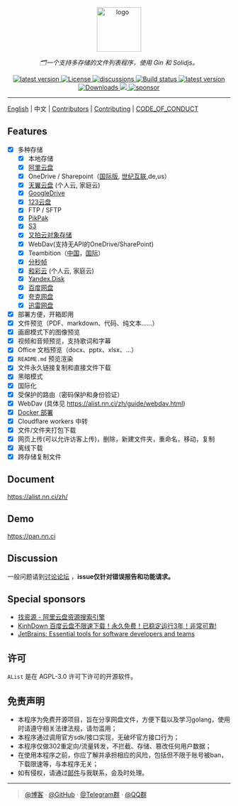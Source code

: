 <div align="center">
  <a href="https://alist.nn.ci"><img height="100px" alt="logo" src="https://cdn.jsdelivr.net/gh/alist-org/logo@main/logo.svg"/></a>
  <p><em>🗂一个支持多存储的文件列表程序，使用 Gin 和 Solidjs。</em></p>
  <a href="https://goreportcard.com/report/github.com/alist-org/alist/v3">
    <img src="https://goreportcard.com/badge/github.com/alist-org/alist/v3" alt="latest version" />
  </a>
  <a href="https://github.com/Xhofe/alist/blob/main/LICENSE">
    <img src="https://img.shields.io/github/license/Xhofe/alist" alt="License" />
  </a>
  <a href="https://github.com/Xhofe/alist/discussions">
    <img src="https://img.shields.io/github/discussions/Xhofe/alist?color=%23ED8936" alt="discussions" />
  </a>
  <a href="https://github.com/Xhofe/alist/actions?query=workflow%3ABuild">
    <img src="https://img.shields.io/github/workflow/status/Xhofe/alist/build" alt="Build status" />
  </a>
  <a href="https://github.com/Xhofe/alist/releases">
    <img src="https://img.shields.io/github/release/Xhofe/alist" alt="latest version" />
  </a>
  <a href="https://github.com/Xhofe/alist/releases">
    <img src="https://img.shields.io/github/downloads/Xhofe/alist/total?color=%239F7AEA" alt="Downloads" />
  </a>
  <a title="Crowdin" target="_blank" href="https://crwd.in/alist">
    <img src="https://badges.crowdin.net/alist/localized.svg">
  </a>
  <a href="https://pay.xhofe.top">
    <img src="https://img.shields.io/badge/%24-sponsor-ff69b4.svg" alt="sponsor" />
  </a>
</div>

---

[English](./README.md) | 中文 | [Contributors](./CONTRIBUTORS.md) | [Contributing](./CONTRIBUTING.md) | [CODE_OF_CONDUCT](./CODE_OF_CONDUCT.md)

## Features

- [x] 多种存储
    - [x] 本地存储
    - [x] [阿里云盘](https://www.aliyundrive.com/)
    - [x] OneDrive / Sharepoint（[国际版](https://www.office.com/), [世纪互联](https://portal.partner.microsoftonline.cn),de,us）
    - [x] [天翼云盘](https://cloud.189.cn) (个人云, 家庭云)
    - [x] [GoogleDrive](https://drive.google.com/)
    - [x] [123云盘](https://www.123pan.com/)
    - [x] FTP / SFTP
    - [x] [PikPak](https://www.mypikpak.com/)
    - [x] [S3](https://aws.amazon.com/cn/s3/)
    - [x] [又拍云对象存储](https://www.upyun.com/products/file-storage)
    - [x] WebDav(支持无API的OneDrive/SharePoint)
    - [x] Teambition（[中国](https://www.teambition.com/ )，[国际](https://us.teambition.com/ )）
    - [x] [分秒帧](https://www.mediatrack.cn/)
    - [x] [和彩云](https://yun.139.com/) (个人云, 家庭云)
    - [x] [Yandex.Disk](https://disk.yandex.com/)
    - [x] [百度网盘](http://pan.baidu.com/)
    - [x] [夸克网盘](https://pan.quark.cn)
    - [x] [迅雷网盘](https://pan.xunlei.com)
- [x] 部署方便，开箱即用
- [x] 文件预览（PDF、markdown、代码、纯文本……）
- [x] 画廊模式下的图像预览
- [x] 视频和音频预览，支持歌词和字幕
- [x] Office 文档预览（docx、pptx、xlsx、...）
- [x] `README.md` 预览渲染
- [x] 文件永久链接复制和直接文件下载
- [x] 黑暗模式
- [x] 国际化
- [x] 受保护的路由（密码保护和身份验证）
- [x] WebDav (具体见 https://alist.nn.ci/zh/guide/webdav.html)
- [x] [Docker 部署](https://hub.docker.com/r/xhofe/alist)
- [x] Cloudflare workers 中转
- [x] 文件/文件夹打包下载
- [x] 网页上传(可以允许访客上传)，删除，新建文件夹，重命名，移动，复制
- [x] 离线下载
- [x] 跨存储复制文件

## Document

<https://alist.nn.ci/zh/>

## Demo

<https://pan.nn.ci>

## Discussion

一般问题请到[讨论论坛](https://github.com/Xhofe/alist/discussions) ，**issue仅针对错误报告和功能请求。**

## Special sponsors
- [找资源 - 阿里云盘资源搜索引擎](https://zhaoziyuan.la/)
- [KinhDown 百度云盘不限速下载！永久免费！已稳定运行3年！非常可靠!](https://kinhdown.com/?Type=Tutorials)
- [JetBrains: Essential tools for software developers and teams](https://www.jetbrains.com/)

##  许可

`AList` 是在 AGPL-3.0 许可下许可的开源软件。

## 免责声明
- 本程序为免费开源项目，旨在分享网盘文件，方便下载以及学习golang，使用时请遵守相关法律法规，请勿滥用；
- 本程序通过调用官方sdk/接口实现，无破坏官方接口行为；
- 本程序仅做302重定向/流量转发，不拦截、存储、篡改任何用户数据；
- 在使用本程序之前，你应了解并承担相应的风险，包括但不限于账号被ban，下载限速等，与本程序无关；
- 如有侵权，请通过[邮件](mailto:i@nn.ci)与我联系，会及时处理。

---

> [@博客](https://nn.ci/) · [@GitHub](https://github.com/Xhofe) · [@Telegram群](https://t.me/alist_chat) · [@QQ群](https://jq.qq.com/?_wv=1027&k=YJJj2Gwb)
